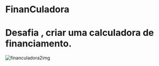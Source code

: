 # FinanCuladora
# Desafia , criar uma calculadora de financiamento.

![financuladora2img](https://user-images.githubusercontent.com/83802470/119157899-05965e00-ba2c-11eb-9485-6b207e108bac.jpg)

